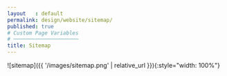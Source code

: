 ```yaml
---
layout   : default
permalink: design/website/sitemap/
published: true
# Custom Page Variables
# ─────────────────────
title: Sitemap
---
```


![sitemap]({{ '/images/sitemap.png' | relative_url }}){:style="width: 100%"}